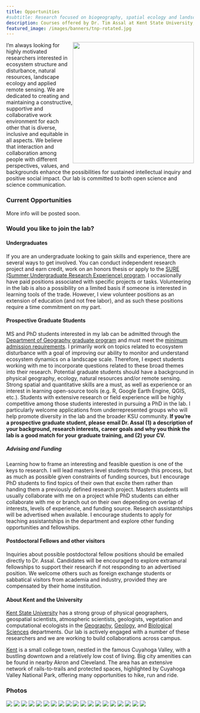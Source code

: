 ```yaml
---
title: Opportunities
#subtitle: Research focused on biogeography, spatial ecology and landscape change at Kent State University
description: Courses offered by Dr. Tim Assal at Kent State University; R, Environmental Data Analysis, Remote Sensing, Natural Disasters and Society
featured_image: /images/banners/tnp-rotated.jpg
---
```


<img style="float: right; width:325px;" src="/images/gallery/lab-sign.jpg">

I’m always looking for highly motivated researchers interested in ecosystem structure and disturbance, natural resources, landscape ecology and applied remote sensing. We are dedicated to creating and maintaining a constructive, supportive and collaborative work environment for each other that is diverse, inclusive and equitable in all aspects. We believe that interaction and collaboration among people with different perspectives, values, and backgrounds enhance the possibilities for sustained intellectual inquiry and positive social impact. Our lab is committed to both open science and science communication.  

### Current Opportunities

More info will be posted soon. 

### Would you like to join the lab?

#### Undergraduates 

If you are an undergraduate looking to gain skills and experience, there are several ways to get involved. You can conduct independent research project and earn credit, work on an honors thesis or apply to the [SURE (Summer Undergraduate Research Experience) program](https://www.kent.edu/research/student-research/summer-undergraduate-research-experience). I occasionally have paid positions associated with specific projects or tasks. Volunteering in the lab is also a possibility on a limited basis if someone is interested in learning tools of the trade. However, I view volunteer positions as an extension of education (and not free labor), and as such these positions require a time commitment on my part.  

#### Prospective Graduate Students 

MS and PhD students interested in my lab can be admitted through the [Department of Geography graduate program](https://www.kent.edu/geography/graduate) and must meet the [minimum admission requirements](https://www.kent.edu/geography/admissions). I primarily work on topics related to ecosystem disturbance with a goal of improving our ability to monitor and understand ecosystem dynamics on a landscape scale. Therefore, I expect students working with me to incorporate questions related to these broad themes into their research. Potential graduate students should have a background in physical geography, ecology, natural resources and/or remote sensing. Strong spatial and quantitative skills are a must, as well as experience or an interest in learning open-source tools (e.g. R, Google Earth Engine, QGIS, etc.). Students with extensive research or field experience will be highly competitive among those students interested in pursuing a PhD in the lab. I particularly welcome applications from underrepresented groups who will help promote diversity in the lab and the broader KSU community. **If you’re a prospective graduate student, please email Dr. Assal (1) a description of your background, research interests, career goals and why you think the lab is a good match for your graduate training, and (2) your CV.** 

##### Advising and Funding
Learning how to frame an interesting and feasible question is one of the keys to research. I will lead masters level students through this process, but as much as possible given constraints of funding sources, but I encourage PhD students to find topics of their own that excite them rather than handing them a previously defined research project. Masters students will usually collaborate with me on a project while PhD students can either collaborate with me or branch out on their own depending on overlap of interests, levels of experience, and funding source. Research assistantships will be advertised when available. I encourage students to apply for teaching assistantships in the department and explore other funding opportunities and fellowships.  

#### Postdoctoral Fellows and other visitors 

Inquiries about possible postdoctoral fellow positions should be emailed directly to Dr. Assal. Candidates will be encouraged to explore extramural fellowships to support their research if not responding to an advertised position. We welcome others such as foreign exchange students or sabbatical visitors from academia and industry, provided they are compensated by their home institution.

#### About Kent and the University

[Kent State University](https://www.kent.edu/) has a strong group of physical geographers, geospatial scientists, atmospheric scientists, geologists, vegetation and computational ecologists in the [Geography](https://www.kent.edu/geography), [Geology](https://www.kent.edu/geology), and [Biological Sciences](https://www.kent.edu/biology) departments. Our lab is actively engaged with a number of these researchers and we are working to build collaborations across campus.  

[Kent](https://www.mainstreetkent.org/) is a small college town, nestled in the famous Cuyahoga Valley, with a bustling downtown and a relatively low cost of living. Big city amenities can be found in nearby Akron and Cleveland. The area has an extensive network of rails-to-trails and protected spaces, highlighted by Cuyahoga Valley National Park, offering many opportunities to hike, run and ride.   


### Photos
<div class="gallery" data-columns="3">
    <img src="/images/gallery/classOf2020.jpg">
    <img src="/images/gallery/2012-LM-1.jpg">
    <img src="/images/gallery/tnp20.jpg">
    <img src="/images/gallery/2014-LM-037.jpg">
    <img src="/images/gallery/DHP_Fieldtrip.png">
    <img src="/images/gallery/2011-SM-1.jpg">
    <img src="/images/gallery/tnp1.jpg">
    <img src="/images/gallery/2014-LM-070.jpg">
    <img src="/images/gallery/2013-PM-1.jpg">
    <img src="/images/gallery/2012-LM-2.jpg">
    <img src="/images/gallery/tnp356.jpg">
    <img src="/images/gallery/2013-CSM-1.jpg">
    <img src="/images/gallery/LM_4b.jpg">
    <img src="/images/gallery/2013-DP-1.jpg">
    <img src="/images/gallery/tnp39.jpg">
    <img src="/images/gallery/2013-LM-1.jpg">
    <img src="/images/gallery/2013-PM-2.jpg">
    <img src="/images/gallery/tnp122.jpg">
    <img src="/images/gallery/2014-LM-069.jpg">
</div>
 
